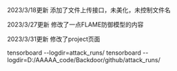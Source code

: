 2023/3/18更新 添加了文件上传接口，未美化，未控制文件名

2023/3/27更新 修改了一点FLAME防御模型的内容

2023/3/31更新 修改了project页面

tensorboard --logdir=attack_runs/
tensorboard --logdir=D:/AAAAA_code/Backdoor/github/attack_runs/